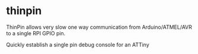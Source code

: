 thinpin
=======

ThinPin allows very slow one way communication from Arduino/ATMEL/AVR to a single RPI GPIO pin.

Quickly establish a single pin debug console for an ATTiny
